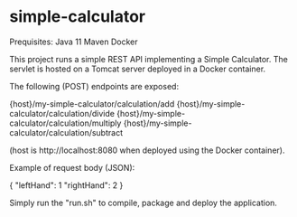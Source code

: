 # simple-calculator

Prequisites:
Java 11
Maven
Docker

This project runs a simple REST API implementing a Simple Calculator. The servlet is hosted on a Tomcat server deployed in a Docker container.

The following (POST) endpoints are exposed:

{host}/my-simple-calculator/calculation/add
{host}/my-simple-calculator/calculation/divide
{host}/my-simple-calculator/calculation/multiply
{host}/my-simple-calculator/calculation/subtract

(host is http://localhost:8080 when deployed using the Docker container).

Example of request body (JSON):

{
  "leftHand": 1
  "rightHand": 2
}

Simply run the "run.sh" to compile, package and deploy the application.
